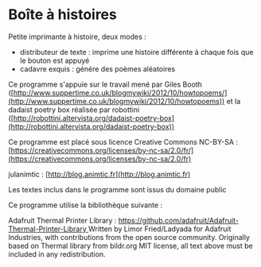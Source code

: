 # Boîte à histoires
Petite imprimante à histoire, deux modes : 
- distributeur de texte : imprime une histoire différente à chaque fois que le bouton est appuyé
- cadavre exquis : génére des poèmes aléatoires

Ce programme s'appuie sur le travail mené par Giles Booth ([http://www.suppertime.co.uk/blogmywiki/2012/10/howtopoems/](http://www.suppertime.co.uk/blogmywiki/2012/10/howtopoems)) et la dadaist poetry box réalisée par robottini ([http://robottini.altervista.org/dadaist-poetry-box](http://robottini.altervista.org/dadaist-poetry-box))

Ce programme est placé sous licence Creative Commons NC-BY-SA : [https://creativecommons.org/licenses/by-nc-sa/2.0/fr/](https://creativecommons.org/licenses/by-nc-sa/2.0/fr)

julanimtic : [http://blog.animtic.fr](http://blog.animtic.fr)

Les textes inclus dans le programme sont issus du domaine public

Ce programme utilise la bibliothèque suivante : 

Adafruit Thermal Printer Library : 
[https://github.com/adafruit/Adafruit-Thermal-Printer-Library
](https://github.com/adafruit/Adafruit-Thermal-Printer-Library)
Written by Limor Fried/Ladyada for Adafruit Industries, with contributions from the open source community.  Originally based on Thermal library from bildr.org
MIT license, all text above must be included in any redistribution.
